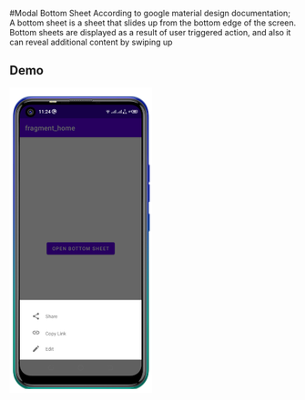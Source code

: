 #Modal Bottom Sheet
According to google material design documentation; A bottom sheet is a sheet that slides up from the bottom edge of the screen. Bottom sheets are displayed as a result of user triggered action, and also it can reveal additional content by swiping up


## Demo

<p float="left">
<img src="screenshots/Screenshot_20210314-112421.png" width=250/>
  </p>